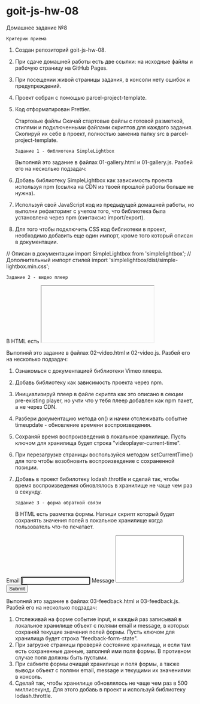 # goit-js-hw-08

Домашнее задание №8

    Критерии приема

1.  Создан репозиторий goit-js-hw-08.
2.  При сдаче домашней работы есть две ссылки: на исходные файлы и рабочую страницу на GitHub Pages.
3.  При посещении живой страницы задания, в консоли нету ошибок и предупреждений.
4.  Проект собран с помощью parcel-project-template.
5.  Код отформатирован Prettier.

    Стартовые файлы
    Скачай стартовые файлы с готовой разметкой, стилями и подключенными файлами скриптов для каждого задания. Скопируй их себе в проект, полностью заменив папку src в parcel-project-template.

        Задание 1 - библиотека SimpleLightbox

    Выполняй это задание в файлах 01-gallery.html и 01-gallery.js. Разбей его на несколько подзадач:

6.  Добавь библиотеку SimpleLightbox как зависимость проекта используя npm (ссылка на CDN из твоей прошлой работы больше не нужна).
7.  Используй свой JavaScript код из предыдущей домашней работы, но выполни рефакторинг с учетом того, что библиотека была установлена через npm (синтаксис import/export).
8.  Для того чтобы подключить CSS код библиотеки в проект, необходимо добавить еще один импорт, кроме того который описан в документации.

// Описан в документации
import SimpleLightbox from 'simplelightbox';
// Дополнительный импорт стилей
import 'simplelightbox/dist/simple-lightbox.min.css';

    Задание 2 - видео плеер

В HTML есть <iframe> с видео для Vimeo плеера. Напиши скрипт который будет сохранять текущее время воспроизведения видео в локальное хранилище и, при перезагрузке страницы, продолжать воспроизводить видео с этого времени.

<iframe
  id="vimeo-player"
  src="https://player.vimeo.com/video/236203659"
  width="640"
  height="360"
  frameborder="0"
  allowfullscreen
  allow="autoplay; encrypted-media"
></iframe>

Выполняй это задание в файлах 02-video.html и 02-video.js. Разбей его на несколько подзадач:

1.  Ознакомься с документацией библиотеки Vimeo плеера.
2.  Добавь библиотеку как зависимость проекта через npm.
3.  Инициализируй плеер в файле скрипта как это описано в секции pre-existing player, но учти что у тебя плеер добавлен как npm пакет, а не через CDN.
4.  Разбери документацию метода on() и начни отслеживать событие timeupdate - обновление времени воспроизведения.
5.  Сохраняй время воспроизведения в локальное хранилище. Пусть ключом для хранилища будет строка "videoplayer-current-time".
6.  При перезагрузке страницы воспользуйся методом setCurrentTime() для того чтобы возобновить воспроизведение с сохраненной позиции.
7.  Добавь в проект бибилотеку lodash.throttle и сделай так, чтобы время воспроизведения обновлялось в хранилище не чаще чем раз в секунду.

        Задание 3 - форма обратной связи

    В HTML есть разметка формы. Напиши скрипт который будет сохранять значения полей в локальное хранилище когда пользователь что-то печатает.

<form class="feedback-form" autocomplete="off">
  <label>
    Email
    <input type="email" name="email" autofocus />
  </label>
  <label>
    Message
    <textarea name="message" rows="8"></textarea>
  </label>
  <button type="submit">Submit</button>
</form>
Выполняй это задание в файлах 03-feedback.html и 03-feedback.js. Разбей его на несколько подзадач:

1. Отслеживай на форме событие input, и каждый раз записывай в локальное хранилище объект с полями email и message, в которых сохраняй текущие значения полей формы. Пусть ключом для хранилища будет строка "feedback-form-state".
2. При загрузке страницы проверяй состояние хранилища, и если там есть сохраненные данные, заполняй ими поля формы. В противном случае поля должны быть пустыми.
3. При сабмите формы очищай хранилище и поля формы, а также выводи объект с полями email, message и текущими их значениями в консоль.
4. Сделай так, чтобы хранилище обновлялось не чаще чем раз в 500 миллисекунд. Для этого добавь в проект и используй библиотеку lodash.throttle.
